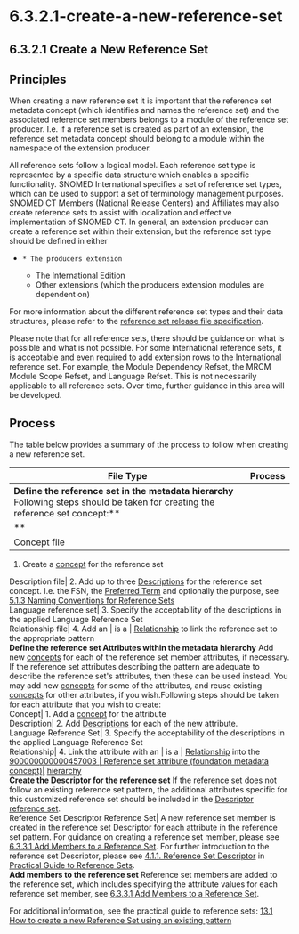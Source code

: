 # 6.3.2.1-create-a-new-reference-set

## 6.3.2.1 Create a New Reference Set

## Principles

When creating a new reference set it is important that the reference set metadata concept (which identifies and names the reference set) and the associated reference set members belongs to a module of the reference set producer. I.e. if a reference set is created as part of an extension, the reference set metadata concept should belong to a module within the namespace of the extension producer.

All reference sets follow a logical model. Each reference set type is represented by a specific data structure which enables a specific functionality. SNOMED International specifies a set of reference set types, which can be used to support a set of terminology management purposes. SNOMED CT Members (National Release Centers) and Affiliates may also create reference sets to assist with localization and effective implementation of SNOMED CT. In general, an extension producer can create a reference set within their extension, but the reference set type should be defined in either

* ```
  * The producers extension
  ```
  * The International Edition
  * Other extensions (which the producers extension modules are dependent on)

For more information about the different reference set types and their data structures, please refer to the [reference set release file specification](https://confluence.ihtsdotools.org/display/DOCRELFMT/5+Reference+Set+Release+Files+Specification).

Please note that for all reference sets, there should be guidance on what is possible and what is not possible. For some International reference sets, it is acceptable and even required to add extension rows to the International reference set. For example, the Module Dependency Refset, the MRCM Module Scope Refset, and Language Refset. This is not necessarily applicable to all reference sets. Over time, further guidance in this area will be developed.

## Process

The table below provides a summary of the process to follow when creating a new reference set.

| File Type                                                                                                                          | Process |
| ---------------------------------------------------------------------------------------------------------------------------------- | ------- |
| **Define the reference set in the metadata hierarchy** Following steps should be taken for creating the reference set concept:\*\* |         |
| \*\*                                                                                                                               |         |
| Concept file                                                                                                                       |         |

1. Create a [concept](https://confluence.ihtsdotools.org/display/DOCGLOSS/concept) for the reference set

Description file| 2. Add up to three [Descriptions](https://confluence.ihtsdotools.org/display/DOCGLOSS/Description) for the reference set concept. I.e. the FSN, the [Preferred Term](https://confluence.ihtsdotools.org/display/DOCGLOSS/Preferred+Term) and optionally the purpose, see [5.1.3 Naming Conventions for Reference Sets](https://confluence.ihtsdotools.org/display/DOCRELFMT/5.1.3+Naming+Conventions+for+Reference+Sets)\
Language reference set| 3. Specify the acceptability of the descriptions in the applied Language Reference Set\
Relationship file| 4. Add an | is a | [Relationship](https://confluence.ihtsdotools.org/display/DOCGLOSS/Relationship) to link the reference set to the appropriate pattern\
**Define the reference set Attributes within the metadata hierarchy** Add new [concepts](https://confluence.ihtsdotools.org/display/DOCGLOSS/concept) for each of the reference set member attributes, if necessary. If the reference set attributes describing the pattern are adequate to describe the reference set's attributes, then these can be used instead. You may add new [concepts](https://confluence.ihtsdotools.org/display/DOCGLOSS/concept) for some of the attributes, and reuse existing [concepts](https://confluence.ihtsdotools.org/display/DOCGLOSS/concept) for other attributes, if you wish.Following steps should be taken for each attribute that you wish to create:\
Concept| 1. Add a [concept](https://confluence.ihtsdotools.org/display/DOCGLOSS/concept) for the attribute\
Description| 2. Add [Descriptions](https://confluence.ihtsdotools.org/display/DOCGLOSS/Description) for each of the new attribute.\
Language Reference Set| 3. Specify the acceptability of the descriptions in the applied Language Reference Set\
Relationship| 4. Link the attribute with an | is a | [Relationship](https://confluence.ihtsdotools.org/display/DOCGLOSS/Relationship) into the [900000000000457003 | Reference set attribute (foundation metadata concept)|](http://snomed.info/id/900000000000457003) [hierarchy](https://confluence.ihtsdotools.org/display/DOCGLOSS/hierarchy)\
**Create the Descriptor for the reference set** If the reference set does not follow an existing reference set pattern, the additional attributes specific for this customized reference set should be included in the [Descriptor reference set](https://confluence.ihtsdotools.org/display/DOCRELFMT/5.1.2.+Extending+the+Basic+Reference+Set+Member+File+Format).\
Reference Set Descriptor Reference Set| A new reference set member is created in the reference set Descriptor for each attribute in the reference set pattern. For guidance on creating a reference set member, please see [6.3.3.1 Add Members to a Reference Set](https://github.com/IHTSDO/snomedct-refset-guide/blob/main/6%20reference-set-development/6.3%20development/6.3.2%20authoring-reference-sets/6.3.3.1-Add-Members-to-a-Reference-Set_59343436.html). For further introduction to the reference set Descriptor, please see [4.1.1. Reference Set Descriptor](https://github.com/IHTSDO/snomedct-refset-guide/blob/main/6%20reference-set-development/6.3%20development/6.3.2%20authoring-reference-sets/4.1.1.-Reference-Set-Descriptor_35985487.html) in [Practical Guide to Reference Sets](https://github.com/IHTSDO/snomedct-refset-guide/blob/main/6%20reference-set-development/6.3%20development/6.3.2%20authoring-reference-sets/Practical-Guide-to-Reference-Sets_31981849.html).\
**Add members to the reference set** Reference set members are added to the reference set, which includes specifying the attribute values for each reference set member, see [6.3.3.1 Add Members to a Reference Set](https://github.com/IHTSDO/snomedct-refset-guide/blob/main/6%20reference-set-development/6.3%20development/6.3.2%20authoring-reference-sets/6.3.3.1-Add-Members-to-a-Reference-Set_59343436.html).

For additional information, see the practical guide to reference sets: [13.1 How to create a new Reference Set using an existing pattern](https://github.com/IHTSDO/snomedct-refset-guide/blob/main/pages/createpage.action?spaceKey=DOCTSG\&title=13.1+How+to+create+a+new+Reference+Set+using+an+existing+pattern)
